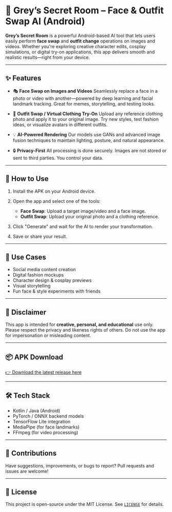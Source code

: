 # 🤖 Grey’s Secret Room – Face & Outfit Swap AI (Android)

**Grey’s Secret Room** is a powerful Android-based AI tool that lets users easily perform **face swap** and **outfit change** operations on images and videos. Whether you're exploring creative character edits, cosplay simulations, or digital try-on applications, this app delivers smooth and realistic results—right from your device.

---

## ✨ Features

* 🎭 **Face Swap on Images and Videos**
  Seamlessly replace a face in a photo or video with another—powered by deep learning and facial landmark tracking. Great for memes, storytelling, and testing looks.

* 👗 **Outfit Swap / Virtual Clothing Try-On**
  Upload any reference clothing photo and apply it to your original image. Try new styles, test fashion ideas, or visualize avatars in different outfits.

* 💡 **AI-Powered Rendering**
  Our models use GANs and advanced image fusion techniques to maintain lighting, posture, and natural appearance.

* 🔒 **Privacy-First**
  All processing is done securely. Images are not stored or sent to third parties. You control your data.

---

## 📱 How to Use

1. Install the APK on your Android device.
2. Open the app and select one of the tools:

   * **Face Swap**: Upload a target image/video and a face image.
   * **Outfit Swap**: Upload your original photo and a clothing reference.
3. Click "Generate" and wait for the AI to render your transformation.
4. Save or share your result.

---

## 🧪 Use Cases

* Social media content creation
* Digital fashion mockups
* Character design & cosplay previews
* Visual storytelling
* Fun face & style experiments with friends

---

## 🚧 Disclaimer

This app is intended for **creative, personal, and educational** use only. Please respect the privacy and likeness rights of others. Do not use the app for impersonation or misleading content.

---

## 📦 APK Download

[👉 Download the latest release here](https://github.com/FaceSwapAI-00/Grey-s-Secret-Room/releases)

---

## 🛠 Tech Stack

* Kotlin / Java (Android)
* PyTorch / ONNX backend models
* TensorFlow Lite integration
* MediaPipe (for face landmarks)
* FFmpeg (for video processing)

---

## 🙌 Contributions

Have suggestions, improvements, or bugs to report? Pull requests and issues are welcome!

---

## 📄 License

This project is open-source under the MIT License. See [`LICENSE`](./LICENSE) for details.

